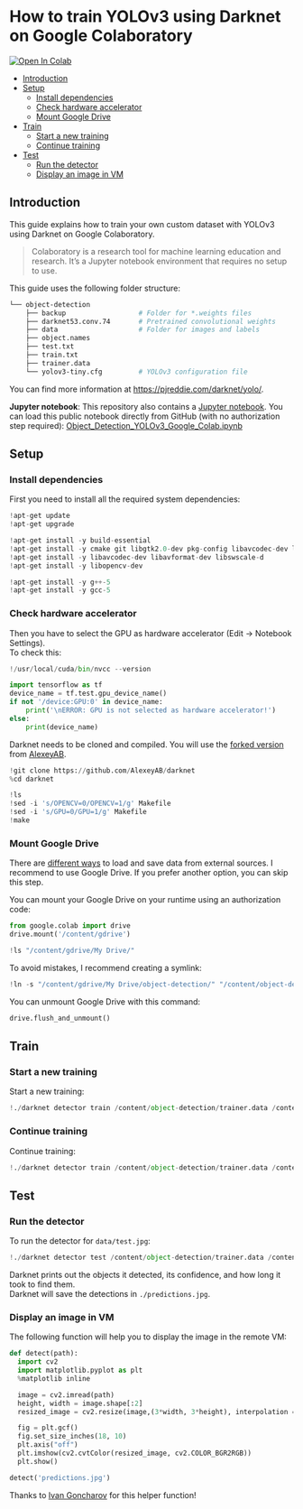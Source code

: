# How to train YOLOv3 using Darknet on Google Colaboratory

[![Open In Colab](https://colab.research.google.com/assets/colab-badge.svg)](https://colab.research.google.com/github/robingenz/object-detection-yolov3-google-colab/blob/master/Object_Detection_YOLOv3_Google_Colab.ipynb)

- [Introduction](#introduction)
- [Setup](#setup)
  - [Install dependencies](#install-dependencies)
  - [Check hardware accelerator](#check-hardware-accelerator)
  - [Mount Google Drive](#mount-google-drive)
- [Train](#train)
  - [Start a new training](#start-a-new-training)
  - [Continue training](#continue-training)
- [Test](#test)
  - [Run the detector](#run-the-detector)
  - [Display an image in VM](#display-an-image-in-vm)

## Introduction 

This guide explains how to train your own custom dataset with YOLOv3 using Darknet on Google Colaboratory.  

> Colaboratory is a research tool for machine learning education and research. It’s a Jupyter notebook environment that requires no setup to use.  

This guide uses the following folder structure:  

```bash
└── object-detection
    ├── backup                  # Folder for *.weights files
    ├── darknet53.conv.74       # Pretrained convolutional weights
    ├── data                    # Folder for images and labels
    ├── object.names            
    ├── test.txt
    ├── train.txt
    ├── trainer.data            
    └── yolov3-tiny.cfg         # YOLOv3 configuration file
```

You can find more information at https://pjreddie.com/darknet/yolo/.  

**Jupyter notebook**: This repository also contains a [Jupyter notebook](https://github.com/robingenz/object-detection-yolov3-google-colab/blob/master/Object_Detection_YOLOv3_Google_Colab.ipynb). 
You can load this public notebook directly from GitHub (with no authorization step required): [Object_Detection_YOLOv3_Google_Colab.ipynb](https://colab.research.google.com/github/robingenz/object-detection-yolov3-google-colab/blob/master/Object_Detection_YOLOv3_Google_Colab.ipynb)

## Setup

### Install dependencies

First you need to install all the required system dependencies:
```python
!apt-get update
!apt-get upgrade

!apt-get install -y build-essential
!apt-get install -y cmake git libgtk2.0-dev pkg-config libavcodec-dev libavformat-dev libswscale-dev
!apt-get install -y libavcodec-dev libavformat-dev libswscale-d
!apt-get install -y libopencv-dev

!apt-get install -y g++-5
!apt-get install -y gcc-5
```

### Check hardware accelerator

Then you have to select the GPU as hardware accelerator (Edit -> Notebook Settings).  
To check this:  

```python
!/usr/local/cuda/bin/nvcc --version

import tensorflow as tf
device_name = tf.test.gpu_device_name()
if not '/device:GPU:0' in device_name:
    print('\nERROR: GPU is not selected as hardware accelerator!')
else:
    print(device_name)
```

Darknet needs to be cloned and compiled. 
You will use the [forked version](https://github.com/AlexeyAB/darknet) from [AlexeyAB](https://github.com/AlexeyAB).  

```python
!git clone https://github.com/AlexeyAB/darknet
%cd darknet

!ls
!sed -i 's/OPENCV=0/OPENCV=1/g' Makefile
!sed -i 's/GPU=0/GPU=1/g' Makefile
!make
```

### Mount Google Drive

There are [different ways](https://colab.research.google.com/notebooks/io.ipynb) to load and save data from external sources.
I recommend to use Google Drive.
If you prefer another option, you can skip this step.  

You can mount your Google Drive on your runtime using an authorization code:

```python
from google.colab import drive
drive.mount('/content/gdrive')

!ls "/content/gdrive/My Drive/"
```

To avoid mistakes, I recommend creating a symlink:

```python
!ln -s "/content/gdrive/My Drive/object-detection/" "/content/object-detection"
```

You can unmount Google Drive with this command:  

```python
drive.flush_and_unmount()
```


## Train

### Start a new training

Start a new training:  

```python
!./darknet detector train /content/object-detection/trainer.data /content/object-detection/yolov3-tiny.cfg /content/object-detection/darknet53.conv.74 -dont_show 
```

### Continue training

Continue training:  

```python
!./darknet detector train /content/object-detection/trainer.data /content/object-detection/yolov3-tiny.cfg backup/yolov3-tiny_last.weights -dont_show 
```

## Test

### Run the detector

To run the detector for `data/test.jpg`:

```python
!./darknet detector test /content/object-detection/trainer.data /content/object-detection/yolov3-tiny.cfg /content/object-detection/backup/yolov3-tiny_last.weights /content/object-detection/data/test.jpg -dont_show 
```

Darknet prints out the objects it detected, its confidence, and how long it took to find them.  
Darknet will save the detections in `./predictions.jpg`.

### Display an image in VM

The following function will help you to display the image in the remote VM:  

```python
def detect(path):
  import cv2
  import matplotlib.pyplot as plt
  %matplotlib inline

  image = cv2.imread(path)
  height, width = image.shape[:2]
  resized_image = cv2.resize(image,(3*width, 3*height), interpolation = cv2.INTER_CUBIC)

  fig = plt.gcf()
  fig.set_size_inches(18, 10)
  plt.axis("off")
  plt.imshow(cv2.cvtColor(resized_image, cv2.COLOR_BGR2RGB))
  plt.show()

detect('predictions.jpg')
```

Thanks to [Ivan Goncharov](https://github.com/ivangrov) for this helper function!